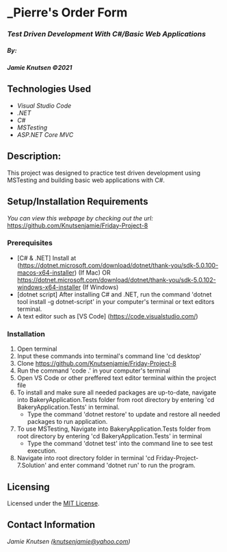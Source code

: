 # _Pierre's Order Form

### _Test Driven Development With C#/Basic Web Applications_

##### By:
#####  _**Jamie Knutsen**_ _©2021_


## Technologies Used

* _Visual Studio Code_
* _.NET_
* _C#_
* _MSTesting_
* _ASP.NET Core MVC_


## Description: 
This project was designed to practice test driven development using MSTesting and building basic web applications with C#.


## Setup/Installation Requirements
_You can view this webpage by checking out the url:_
https://github.com/Knutsenjamie/Friday-Project-8

### Prerequisites
* [C# & .NET] Install at (https://dotnet.microsoft.com/download/dotnet/thank-you/sdk-5.0.100-macos-x64-installer) (If Mac) OR https://dotnet.microsoft.com/download/dotnet/thank-you/sdk-5.0.102-windows-x64-installer (If Windows)
* [dotnet script] After installing C# and .NET, run the command 'dotnet tool install -g dotnet-script' in your computer's terminal or text editors terminal. 
* A text editor such as [VS Code] (https://code.visualstudio.com/)

### Installation
1. Open terminal
2. Input these commands into terminal's command line 'cd desktop'
3. Clone https://github.com/Knutsenjamie/Friday-Project-8
4. Run the command 'code .' in your computer's terminal
5. Open VS Code or other preffered text editor terminal within the project file
6. To install and make sure all needed packages are up-to-date, navigate into BakeryApplication.Tests folder from root directory by entering 'cd BakeryApplication.Tests' in terminal.
    * Type the command 'dotnet restore' to update and restore all needed packages to run application. 
7. To use MSTesting, Navigate into BakeryApplication.Tests folder from root directory by entering 'cd BakeryApplication.Tests' in terminal
    * Type the command 'dotnet test' into the command line to see test execution.
8. Navigate into root directory folder in terminal 'cd Friday-Project-7.Solution' and  enter command 'dotnet run' to run the program. 

## Licensing

Licensed under the [MIT License](license).

## Contact Information

_Jamie Knutsen (knutsenjamie@yahoo.com)_
